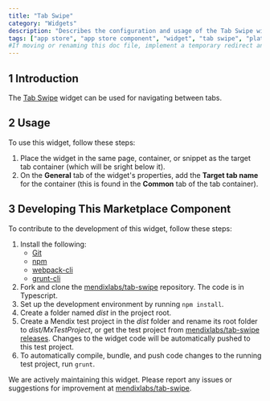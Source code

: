 ```yaml
---
title: "Tab Swipe"
category: "Widgets"
description: "Describes the configuration and usage of the Tab Swipe widget, which is available in the Mendix Marketplace."
tags: ["app store", "app store component", "widget", "tab swipe", "platform support"]
#If moving or renaming this doc file, implement a temporary redirect and let the respective team know they should update the URL in the product. See Mapping to Products for more details.
---
```


## 1 Introduction

The [Tab Swipe](https://appstore.home.mendix.com/link/app/78620/) widget can be used for navigating between tabs.

## 2 Usage

To use this widget, follow these steps:

1. Place the widget in the same page, container, or snippet as the target tab container (which will be sright below it).
2. On the **General** tab of the widget's properties, add the **Target tab name** for the container (this is found in the **Common** tab of the tab container).

## 3 Developing This Marketplace Component

To contribute to the development of this widget, follow these steps:

1. Install the following:
	* [Git](https://git-scm.com/book/en/v2/Getting-Started-Installing-Git)
	* [npm](https://www.npmjs.com/)
	* [webpack-cli](https://www.npmjs.com/package/webpack-cli)
	* [grunt-cli](https://github.com/gruntjs/grunt-cli)
2. Fork and clone the [mendixlabs/tab-swipe](https://github.com/mendixlabs/tab-swipe.git) repository. The code is in Typescript.
3. Set up the development environment by running `npm install`.
4. Create a folder named *dist* in the project root.
5. Create a Mendix test project in the *dist* folder and rename its root folder to *dist/MxTestProject*, or get the test project from [mendixlabs/tab-swipe releases](https://github.com/mendixlabs/tab-swipe/releases/latest). Changes to the widget code will be automatically pushed to this test project.
6. To automatically compile, bundle, and push code changes to the running test project, run `grunt`.

We are actively maintaining this widget. Please report any issues or suggestions for improvement at [mendixlabs/tab-swipe](https://github.com/mendixlabs/tab-swipe/issues).
